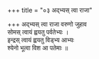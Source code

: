 +++
title = "०३ अद्भ्यस् त्वा राजा"

+++
अद्भ्यस् त्वा राजा वरुणो जुहाव  
सोमस् त्वायं ह्वयतु पर्वतेभ्यः ।  
इन्द्रस् त्वायं ह्वयतु विड्भ्य आभ्यः  
श्येनो भूत्वा विश आ पतेमाः ॥